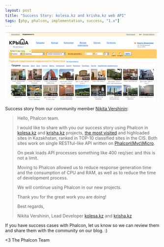 ```yaml
---
layout: post
title: "Success Story: kolesa.kz and krisha.kz web API"
tags: [php, phalcon, implementation, success, "1.x"]
---
```


![image](/assets/files/2013-06-20-kolesa-krisha.png)

Success story from our community member [Nikita Vershinin](https://github.com/endeveit):

> Hello, Phalcon team. 
> 
> I would like to share with you our success story using Phalcon in [kolesa.kz](http://kolesa.kz) and [krisha.kz](http://krisha.kz) projects, [the most visited](http://www.alexa.com/siteinfo/kolesa.kz) and highloaded sites in Kazakhstan, ranked in TOP-10 classified sites in the CIS. Both sites work on single RESTful-like API written on [Phalcon\\Mvc\\Micro](https://docs.phalconphp.com/en/latest/reference/micro.html).
> 
> On peak loads API processes something like 400 req/sec and this is not a limit. 
> 
> Moving to Phalcon allowed us to reduce response generation time and the consumption of CPU and RAM, as well as to reduce the time of development process. 
> 
> We will continue using Phalcon in our new projects. 
> 
> Thank you for the great work you are doing! 
> 
> Best regards, 
> 
> Nikita Vershinin, 
> Lead Developer 
> [kolesa.kz](http://kolesa.kz) and [krisha.kz](http://krisha.kz)

If you have success cases with Phalcon, let us know so we can review them and share them with the community on our blog. :)


<3 The Phalcon Team

